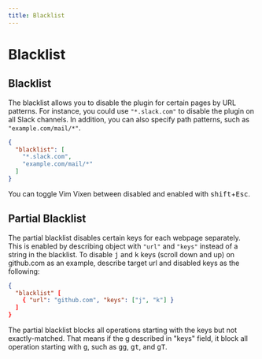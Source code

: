 ```yaml
---
title: Blacklist
---
```


# Blacklist

## Blacklist

The blacklist allows you to disable the plugin for certain pages by URL patterns.
For instance, you could use `"*.slack.com"` to disable the plugin on all Slack channels.
In addition, you can also specify path patterns, such as `"example.com/mail/*"`.

```json
{
  "blacklist": [
    "*.slack.com",
    "example.com/mail/*"
  ]
}
```

You can toggle Vim Vixen between disabled and enabled with
<kbd>shift</kbd>+<kbd>Esc</kbd>.

## Partial Blacklist

The partial blacklist disables certain keys for each webpage separately.
This is enabled by describing object with `"url"` and `"keys"` instead of a string in the blacklist.
To disable <kbd>j</kbd> and <kbd>k</kbd> keys (scroll down and up) on github.com as an example, describe target url and disabled keys as the following:

```json
{
  "blacklist" [
    { "url": "github.com", "keys": ["j", "k"] }
  ]
}
```

The partial blacklist blocks all operations starting with the keys but not exactly-matched.
That means if the g described in "keys" field, it block all operation starting with <kbd>g</kbd>, such as <kbd>g</kbd><kbd>g</kbd>, <kbd>g</kbd><kbd>t</kbd>, and <kbd>g</kbd><kbd>T</kbd>.
